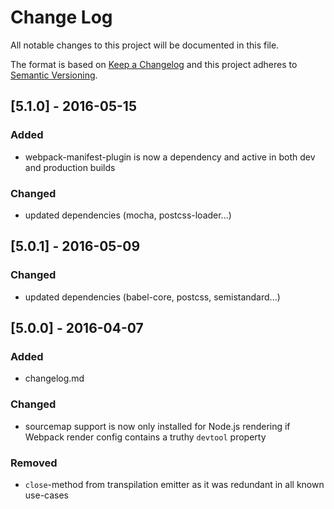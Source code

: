# Change Log
All notable changes to this project will be documented in this file.

The format is based on [Keep a Changelog](http://keepachangelog.com/)
and this project adheres to [Semantic Versioning](http://semver.org/).

## [5.1.0] - 2016-05-15
### Added
- webpack-manifest-plugin is now a dependency and active in both dev and production builds

### Changed
- updated dependencies (mocha, postcss-loader...)

## [5.0.1] - 2016-05-09
### Changed
- updated dependencies (babel-core, postcss, semistandard...)

## [5.0.0] - 2016-04-07
### Added
- changelog.md 

### Changed
- sourcemap support is now only installed for Node.js rendering if Webpack render config contains a truthy `devtool` property

### Removed
- `close`-method from transpilation emitter as it was redundant in all known use-cases
